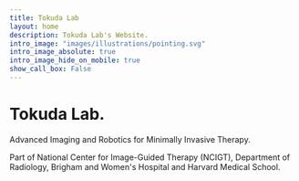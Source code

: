 ```yaml
---
title: Tokuda Lab
layout: home
description: Tokuda Lab's Website. 
intro_image: "images/illustrations/pointing.svg"
intro_image_absolute: true
intro_image_hide_on_mobile: true
show_call_box: False
---
```


# Tokuda Lab.

Advanced Imaging and Robotics for Minimally Invasive Therapy.

Part of National Center for Image-Guided Therapy (NCIGT),
Department of Radiology, Brigham and Women's Hospital and Harvard Medical School.

